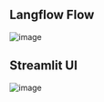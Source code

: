 ## Langflow Flow
![image](https://github.com/user-attachments/assets/539cc992-746e-49fc-a48e-c2ffd98f1529)

## Streamlit UI
![image](https://github.com/user-attachments/assets/497512cf-7a09-4b0f-9779-7800af13b50d)

